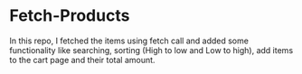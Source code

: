 # Fetch-Products
In this repo, I fetched the items using fetch call and added some functionality like searching, sorting (High to low and Low to high), add items to the cart page and their total amount.